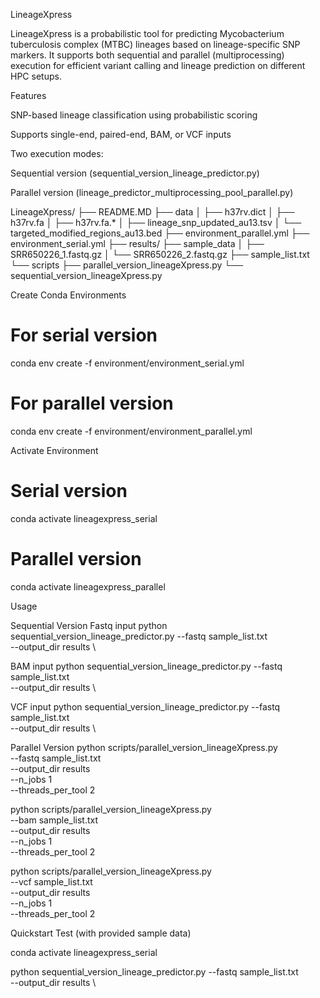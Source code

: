 LineageXpress

LineageXpress is a probabilistic tool for predicting Mycobacterium tuberculosis complex (MTBC) lineages based on lineage-specific SNP markers.
It supports both sequential and parallel (multiprocessing) execution for efficient variant calling and lineage prediction on different HPC setups.

Features

SNP-based lineage classification using probabilistic scoring

Supports single-end, paired-end, BAM, or VCF inputs

Two execution modes:

Sequential version (sequential_version_lineage_predictor.py)

Parallel version (lineage_predictor_multiprocessing_pool_parallel.py)

LineageXpress/
├── README.MD
├── data
│   ├── h37rv.dict
│   ├── h37rv.fa
│   ├── h37rv.fa.*
│   ├── lineage_snp_updated_au13.tsv
│   └── targeted_modified_regions_au13.bed
├── environment_parallel.yml
├── environment_serial.yml
├── results/
├── sample_data
│   ├── SRR650226_1.fastq.gz
│   └── SRR650226_2.fastq.gz
├── sample_list.txt
└── scripts
    ├── parallel_version_lineageXpress.py
    └── sequential_version_lineageXpress.py

Create Conda Environments

# For serial version
conda env create -f environment/environment_serial.yml

# For parallel version
conda env create -f environment/environment_parallel.yml

Activate Environment
# Serial version
conda activate lineagexpress_serial

# Parallel version
conda activate lineagexpress_parallel

Usage

Sequential Version
Fastq input
python sequential_version_lineage_predictor.py 
  --fastq sample_list.txt \
  --output_dir results \

BAM input
python sequential_version_lineage_predictor.py 
  --fastq sample_list.txt \
  --output_dir results \

VCF input
python sequential_version_lineage_predictor.py 
  --fastq sample_list.txt \
  --output_dir results \

Parallel Version
python scripts/parallel_version_lineageXpress.py \
  --fastq sample_list.txt \
  --output_dir results \
  --n_jobs 1\
  --threads_per_tool 2

python scripts/parallel_version_lineageXpress.py \
  --bam sample_list.txt \
  --output_dir results \
  --n_jobs 1\
  --threads_per_tool 2

python scripts/parallel_version_lineageXpress.py \
  --vcf sample_list.txt \
  --output_dir results \
  --n_jobs 1 \
  --threads_per_tool 2


Quickstart Test (with provided sample data)

conda activate lineagexpress_serial 

python sequential_version_lineage_predictor.py 
  --fastq sample_list.txt \
  --output_dir results \